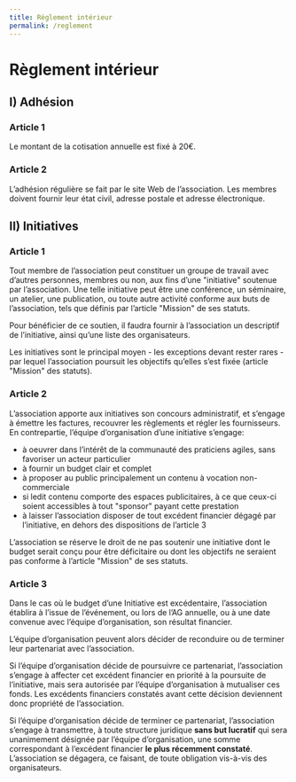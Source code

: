 ```yaml
---
title: Règlement intérieur
permalink: /reglement
---
```


# Règlement intérieur

## I) Adhésion

### Article 1

Le montant de la cotisation annuelle est fixé à 20€.

### Article 2

L’adhésion régulière se fait par le site Web de l’association. Les membres doivent fournir leur état civil, adresse postale et adresse électronique.

## II) Initiatives

### Article 1

Tout membre de l’association peut constituer un groupe de travail avec d’autres personnes, membres ou non, aux fins d’une "initiative" soutenue par l’association. Une telle initiative peut être une conférence, un séminaire, un atelier, une publication, ou toute autre activité conforme aux buts de l’association, tels que définis par l’article "Mission" de ses statuts.

Pour bénéficier de ce soutien, il faudra fournir à l’association un descriptif de l’initiative, ainsi qu’une liste des organisateurs.

Les initiatives sont le principal moyen - les exceptions devant rester rares - par lequel l’association poursuit les objectifs qu’elles s’est fixée (article "Mission" des statuts).

### Article 2

L’association apporte aux initiatives son concours administratif, et s’engage à émettre les factures, recouvrer les règlements et régler les fournisseurs. En contrepartie, l’équipe d’organisation d’une initiative s’engage:

- à oeuvrer dans l’intérêt de la communauté des praticiens agiles, sans favoriser un acteur particulier
- à fournir un budget clair et complet
- à proposer au public principalement un contenu à vocation non-commerciale
- si ledit contenu comporte des espaces publicitaires, à ce que ceux-ci soient accessibles à tout "sponsor" payant cette prestation
- à laisser l’association disposer de tout excédent financier dégagé par l’initiative, en dehors des dispositions de l’article 3

L’association se réserve le droit de ne pas soutenir une initiative dont le budget serait conçu pour être déficitaire ou dont les objectifs ne seraient pas conforme à l’article "Mission" de ses statuts.

### Article 3

Dans le cas où le budget d’une Initiative est excédentaire, l’association établira à l’issue de l’événement, ou lors de l’AG annuelle, ou à une date convenue avec l’équipe d’organisation, son résultat financier.

L’équipe d’organisation peuvent alors décider de reconduire ou de terminer leur partenariat avec l’association.

Si l’équipe d’organisation décide de poursuivre ce partenariat, l’association s’engage à affecter cet excédent financier en priorité à la poursuite de l’initiative, mais sera autorisée par l’équipe d’organisation à mutualiser ces fonds. Les excédents financiers constatés avant cette décision deviennent donc propriété de l’association.

Si l’équipe d’organisation décide de terminer ce partenariat, l’association s’engage à transmettre, à toute structure juridique **sans but lucratif** qui sera unanimement désignée par l’équipe d’organisation, une somme correspondant à l’excédent financier **le plus récemment constaté**. L’association se dégagera, ce faisant, de toute obligation vis-à-vis des organisateurs.
